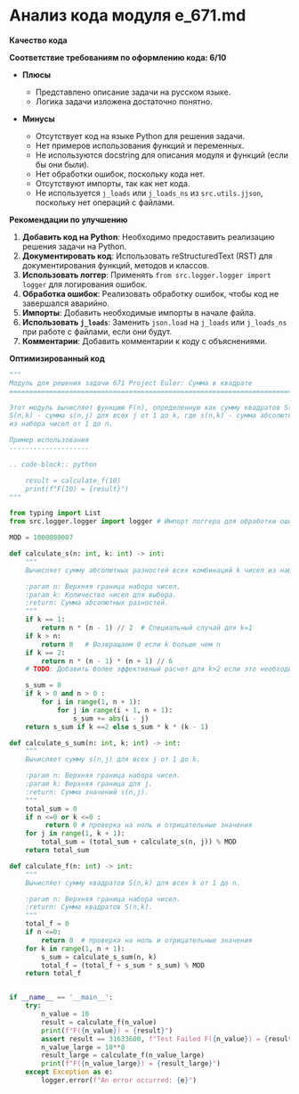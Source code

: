 # Анализ кода модуля e_671.md

**Качество кода**

**Соответствие требованиям по оформлению кода: 6/10**

-   **Плюсы**
    -   Представлено описание задачи на русском языке.
    -   Логика задачи изложена достаточно понятно.

-   **Минусы**
    -   Отсутствует код на языке Python для решения задачи.
    -   Нет примеров использования функций и переменных.
    -   Не используются docstring для описания модуля и функций (если бы они были).
    -   Нет обработки ошибок, поскольку кода нет.
    -   Отсутствуют импорты, так как нет кода.
    -   Не используется `j_loads` или `j_loads_ns` из `src.utils.jjson`, поскольку нет операций с файлами.

**Рекомендации по улучшению**

1.  **Добавить код на Python**: Необходимо предоставить реализацию решения задачи на Python.
2.  **Документировать код**: Использовать reStructuredText (RST) для документирования функций, методов и классов.
3.  **Использовать логгер**: Применять `from src.logger.logger import logger` для логирования ошибок.
4.  **Обработка ошибок**: Реализовать обработку ошибок, чтобы код не завершался аварийно.
5.  **Импорты**: Добавить необходимые импорты в начале файла.
6.  **Использовать `j_loads`**: Заменить `json.load` на `j_loads` или `j_loads_ns` при работе с файлами, если они будут.
7.  **Комментарии**: Добавить комментарии к коду с объяснениями.

**Оптимизированный код**

```python
"""
Модуль для решения задачи 671 Project Euler: Сумма в квадрате
=========================================================================================

Этот модуль вычисляет функцию F(n), определенную как сумму квадратов S(n,k) для всех k от 1 до n.
S(n,k) - сумма s(n,j) для всех j от 1 до k, где s(n,k) - сумма абсолютных разностей всех комбинаций k чисел
из набора чисел от 1 до n.

Пример использования
--------------------

.. code-block:: python

    result = calculate_f(10)
    print(f"F(10) = {result}")
"""

from typing import List
from src.logger.logger import logger # Импорт логгера для обработки ошибок

MOD = 1000000007

def calculate_s(n: int, k: int) -> int:
    """
    Вычисляет сумму абсолютных разностей всех комбинаций k чисел из набора от 1 до n.

    :param n: Верхняя граница набора чисел.
    :param k: Количество чисел для выбора.
    :return: Сумма абсолютных разностей.
    """
    if k == 1:
        return n * (n - 1) // 2  # Специальный случай для k=1
    if k > n:
        return 0   # Возвращаем 0 если k больше чем n
    if k == 2:
        return n * (n - 1) * (n + 1) // 6
    # TODO: Добавить более эффективный расчет для k>2 если это необходимо

    s_sum = 0
    if k > 0 and n > 0 :
        for i in range(1, n + 1):
            for j in range(i + 1, n + 1):
                s_sum += abs(i - j)
    return s_sum if k ==2 else s_sum * k * (k - 1)

def calculate_s_sum(n: int, k: int) -> int:
    """
    Вычисляет сумму s(n,j) для всех j от 1 до k.

    :param n: Верхняя граница набора чисел.
    :param k: Верхняя граница для j.
    :return: Сумма значений s(n,j).
    """
    total_sum = 0
    if n <=0 or k <=0 :
         return 0 # проверка на ноль и отрицательные значения
    for j in range(1, k + 1):
        total_sum = (total_sum + calculate_s(n, j)) % MOD
    return total_sum

def calculate_f(n: int) -> int:
    """
    Вычисляет сумму квадратов S(n,k) для всех k от 1 до n.

    :param n: Верхняя граница набора чисел.
    :return: Сумма квадратов S(n,k).
    """
    total_f = 0
    if n <=0:
        return 0  # проверка на ноль и отрицательные значения
    for k in range(1, n + 1):
        s_sum = calculate_s_sum(n, k)
        total_f = (total_f + s_sum * s_sum) % MOD
    return total_f


if __name__ == '__main__':
    try:
        n_value = 10
        result = calculate_f(n_value)
        print(f"F({n_value}) = {result}")
        assert result == 31633600, f"Test Failed F({n_value}) = {result} != 31633600" # Добавил проверку для n = 10
        n_value_large = 10**8
        result_large = calculate_f(n_value_large)
        print(f"F({n_value_large}) = {result_large}")
    except Exception as e:
        logger.error(f"An error occurred: {e}")
```